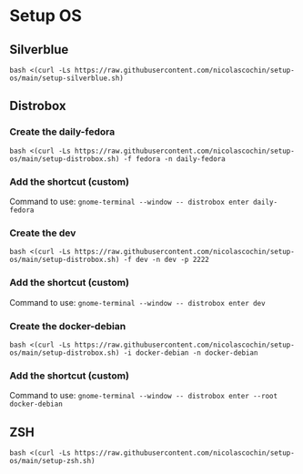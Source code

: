 # Setup OS

## Silverblue
```
bash <(curl -Ls https://raw.githubusercontent.com/nicolascochin/setup-os/main/setup-silverblue.sh)
```

## Distrobox
### Create the daily-fedora
```
bash <(curl -Ls https://raw.githubusercontent.com/nicolascochin/setup-os/main/setup-distrobox.sh) -f fedora -n daily-fedora
```
### Add the shortcut (custom)
Command to use: `gnome-terminal --window -- distrobox enter daily-fedora`

### Create the dev
```
bash <(curl -Ls https://raw.githubusercontent.com/nicolascochin/setup-os/main/setup-distrobox.sh) -f dev -n dev -p 2222
```
### Add the shortcut (custom)
Command to use: `gnome-terminal --window -- distrobox enter dev`

### Create the docker-debian
```
bash <(curl -Ls https://raw.githubusercontent.com/nicolascochin/setup-os/main/setup-distrobox.sh) -i docker-debian -n docker-debian
```
### Add the shortcut (custom)
Command to use: `gnome-terminal --window -- distrobox enter --root docker-debian`


## ZSH
```
bash <(curl -Ls https://raw.githubusercontent.com/nicolascochin/setup-os/main/setup-zsh.sh)
```
